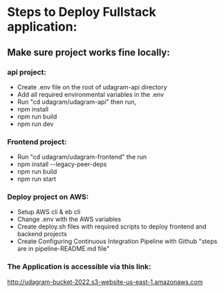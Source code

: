 # Steps to Deploy Fullstack application:

## Make sure project works fine locally:

### api project:

* Create .env file on the root of udagram-api directory
* Add all required environmental variables in the .env
* Run "cd udagram/udagram-api" then run,
* npm install
* npm run build
* npm run dev


### Frontend project:

* Run "cd udagram/udagram-frontend" the run
* npm install --legacy-peer-deps
* npm run build
* npm run start


### Deploy project on AWS:

* Setup AWS cli & eb cli
* Change .env with the AWS variables
* Create deploy.sh files with required scripts to deploy frontend and backend projects
* Create Configuring Continuous Integration Pipeline with Github "steps are in pipeline-README.md file"


### The Application is accessible via this link: 
http://udagram-bucket-2022.s3-website-us-east-1.amazonaws.com